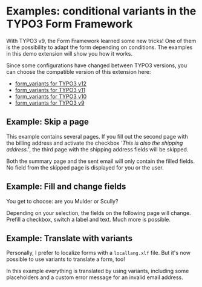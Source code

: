# Examples: conditional variants in the TYPO3 Form Framework

With TYPO3 v9, the Form Framework learned some new tricks!
One of them is the possibility to adapt the form depending on conditions.
The examples in this demo extension will show you how it works.

Since some configurations have changed between TYPO3 versions, you can choose the compatible version of this extension here:
- [form_variants for TYPO3 v12](https://github.com/sebkln/form_variants/tree/12.4)
- [form_variants for TYPO3 v11](https://github.com/sebkln/form_variants/tree/11.5)
- [form_variants for TYPO3 v10](https://github.com/sebkln/form_variants/tree/10.4)
- [form_variants for TYPO3 v9](https://github.com/sebkln/form_variants/tree/9.5)


## Example: Skip a page

This example contains several pages.
If you fill out the second page with the billing address and
activate the checkbox *'This is also the shipping address.'*,
the third page with the shipping address fields will be skipped.

Both the summary page and the sent email will only contain the filled
fields. No field from the skipped page is displayed for you or the user.


## Example: Fill and change fields

You get to choose: are you Mulder or Scully?

Depending on your selection, the fields on the following page will change.
Prefill a checkbox, switch a label and text. Much more is possible.


## Example: Translate with variants

Personally, I prefer to localize forms with a `locallang.xlf` file.
But it's now possible to use variants to translate a form, too!

In this example everything is translated by using variants, including some placeholders and a custom error message for an invalid email address.
